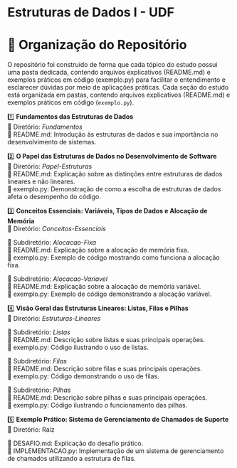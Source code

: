 # Estruturas de Dados I - UDF

# 📂 **Organização do Repositório**  
O repositório foi construído de forma que cada tópico do estudo possui uma pasta dedicada, contendo arquivos explicativos (README.md) e exemplos práticos em código (exemplo.py) para facilitar o entendimento e esclarecer dúvidas por meio de aplicações práticas.
Cada seção do estudo está organizada em pastas, contendo arquivos explicativos (README.md) e exemplos práticos em código (`exemplo.py`).



1️⃣ **Fundamentos das Estruturas de Dados**  
📁 Diretório: *Fundamentos*  
📄 README.md: Introdução às estruturas de dados e sua importância no desenvolvimento de sistemas.

2️⃣ **O Papel das Estruturas de Dados no Desenvolvimento de Software**  
📁 Diretório: *Papel-Estruturas*  
📄 README.md: Explicação sobre as distinções entre estruturas de dados lineares e não lineares.  
📄 exemplo.py: Demonstração de como a escolha de estruturas de dados afeta o desempenho do código.

3️⃣ **Conceitos Essenciais: Variáveis, Tipos de Dados e Alocação de Memória**  
📁 Diretório: *Conceitos-Essenciais*  

📁 Subdiretório: *Alocacao-Fixa*  
📄 README.md: Explicação sobre a alocação de memória fixa.  
📄 exemplo.py: Exemplo de código mostrando como funciona a alocação fixa.

📁 Subdiretório: *Alocacao-Variavel*  
📄 README.md: Explicação sobre a alocação de memória variável.  
📄 exemplo.py: Exemplo de código demonstrando a alocação variável.

4️⃣ **Visão Geral das Estruturas Lineares: Listas, Filas e Pilhas**  
📁 Diretório: *Estruturas-Lineares*  

📁 Subdiretório: *Listas*  
📄 README.md: Descrição sobre listas e suas principais operações.  
📄 exemplo.py: Código ilustrando o uso de listas.

📁 Subdiretório: *Filas*  
📄 README.md: Descrição sobre filas e suas principais operações.  
📄 exemplo.py: Código demonstrando o uso de filas.

📁 Subdiretório: *Pilhas*  
📄 README.md: Descrição sobre pilhas e suas principais operações.  
📄 exemplo.py: Código ilustrando o funcionamento das pilhas.

5️⃣ **Exemplo Prático: Sistema de Gerenciamento de Chamados de Suporte**  
📁 Diretório: Raiz  

📄 DESAFIO.md: Explicação do desafio prático.  
📄 IMPLEMENTACAO.py: Implementação de um sistema de gerenciamento de chamados utilizando a estrutura de filas.
